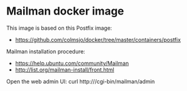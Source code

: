 Mailman docker image
============================

This image is based on this Postfix image: 

 * https://github.com/colmsjo/docker/tree/master/containers/postfix

Mailman installation procedure:

 * https://help.ubuntu.com/community/Mailman
 * http://list.org/mailman-install/front.html

Open the web admin UI: curl http://<IP>/cgi-bin/mailman/admin

